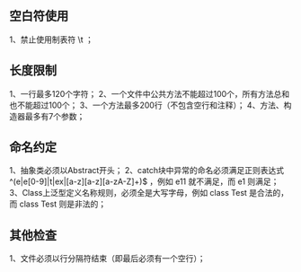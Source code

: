## 空白符使用
1、禁止使用制表符 \t ；

## 长度限制
1、一行最多120个字符；
2、一个文件中公共方法不能超过100个，所有方法总和也不能超过100个；
3、一个方法最多200行（不包含空行和注释）；
4、方法、构造器最多有7个参数；

## 命名约定
1、抽象类必须以Abstract开头；
2、catch块中异常的命名必须满足正则表达式 ^(e|e[0-9]|t|ex|[a-z][a-z][a-zA-Z]+)$ ，例如 e11 就不满足，而 e1 则满足；
3、Class上泛型定义名称规则，必须全是大写字母，例如 class Test<T> 是合法的，而 class Test<t> 则是非法的；

## 其他检查
1、文件必须以行分隔符结束（即最后必须有一个空行）；